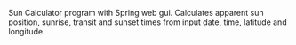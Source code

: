 Sun Calculator program with Spring web gui. Calculates apparent sun position, sunrise, transit and sunset times from input date, time, latitude and longitude.

